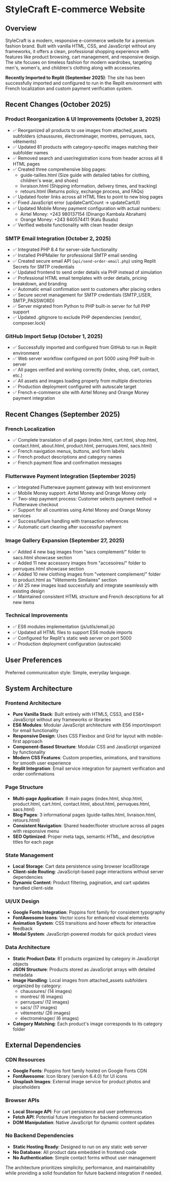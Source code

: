 # StyleCraft E-commerce Website

## Overview

StyleCraft is a modern, responsive e-commerce website for a premium fashion brand. Built with vanilla HTML, CSS, and JavaScript without any frameworks, it offers a clean, professional shopping experience with features like product browsing, cart management, and responsive design. The site focuses on timeless fashion for modern wardrobes, targeting men's, women's, and children's clothing along with accessories.

**Recently Imported to Replit (September 2025)**: The site has been successfully imported and configured to run in the Replit environment with French localization and custom payment verification system.

## Recent Changes (October 2025)

### Product Reorganization & UI Improvements (October 3, 2025)
- ✅ Reorganized all products to use images from attached_assets subfolders (chaussures, électroménager, montres, perruques, sacs, vêtements)
- ✅ Updated 81 products with category-specific images matching their subfolder names
- ✅ Removed search and user/registration icons from header across all 8 HTML pages
- ✅ Created three comprehensive blog pages:
  - guide-tailles.html (Size guide with detailed tables for clothing, children's wear, and shoes)
  - livraison.html (Shipping information, delivery times, and tracking)
  - retours.html (Returns policy, exchange process, and FAQs)
- ✅ Updated footer links across all HTML files to point to new blog pages
- ✅ Fixed JavaScript error (updateCartCount → updateCartUI)
- ✅ Updated Mobile Money payment configuration with actual numbers:
  - Airtel Money: +243 980137154 (Dinango Kambala Abraham)
  - Orange Money: +243 840574411 (Kalu Busalu)
- ✅ Verified website functionality with clean header design

### SMTP Email Integration (October 2, 2025)
- ✅ Integrated PHP 8.4 for server-side functionality
- ✅ Installed PHPMailer for professional SMTP email sending
- ✅ Created secure email API (`api/send-order-email.php`) using Replit Secrets for SMTP credentials
- ✅ Updated frontend to send order details via PHP instead of simulation
- ✅ Professional HTML email templates with order details, pricing breakdown, and branding
- ✅ Automatic email confirmation sent to customers after placing orders
- ✅ Secure secret management for SMTP credentials (SMTP_USER, SMTP_PASSWORD)
- ✅ Server migrated from Python to PHP built-in server for full PHP support
- ✅ Updated .gitignore to exclude PHP dependencies (vendor/, composer.lock)

### GitHub Import Setup (October 1, 2025)
- ✅ Successfully imported and configured from GitHub to run in Replit environment
- ✅ Web server workflow configured on port 5000 using PHP built-in server
- ✅ All pages verified and working correctly (index, shop, cart, contact, etc.)
- ✅ All assets and images loading properly from multiple directories
- ✅ Production deployment configured with autoscale target
- ✅ French e-commerce site with Airtel Money and Orange Money payment integration

## Recent Changes (September 2025)

### French Localization
- ✅ Complete translation of all pages (index.html, cart.html, shop.html, contact.html, about.html, product.html, perruques.html, sacs.html)
- ✅ French navigation menus, buttons, and form labels
- ✅ French product descriptions and category names
- ✅ French payment flow and confirmation messages

### Flutterwave Payment Integration (September 2025)
- ✅ Integrated Flutterwave payment gateway with test environment
- ✅ Mobile Money support: Airtel Money and Orange Money only
- ✅ Two-step payment process: Customer selects payment method → Flutterwave checkout
- ✅ Support for all countries using Airtel Money and Orange Money services
- ✅ Success/failure handling with transaction references
- ✅ Automatic cart clearing after successful payment

### Image Gallery Expansion (September 27, 2025)
- ✅ Added 4 new bag images from "sacs complement/" folder to sacs.html showcase section
- ✅ Added 11 new accessory images from "accesoires/" folder to perruques.html showcase section
- ✅ Added 10 new clothing images from "vetement complement/" folder to product.html as "Vêtements Similaires" section
- ✅ All 25 new images load successfully and integrate seamlessly with existing design
- ✅ Maintained consistent HTML structure and French descriptions for all new items

### Technical Improvements
- ✅ ES6 modules implementation (js/utils/email.js)
- ✅ Updated all HTML files to support ES6 module imports
- ✅ Configured for Replit's static web server on port 5000
- ✅ Production deployment configuration (autoscale)

## User Preferences

Preferred communication style: Simple, everyday language.

## System Architecture

### Frontend Architecture
- **Pure Vanilla Stack**: Built entirely with HTML5, CSS3, and ES6+ JavaScript without any frameworks or libraries
- **ES6 Modules**: Modular JavaScript architecture with ES6 import/export for email functionality
- **Responsive Design**: Uses CSS Flexbox and Grid for layout with mobile-first approach
- **Component-Based Structure**: Modular CSS and JavaScript organized by functionality
- **Modern CSS Features**: Custom properties, animations, and transitions for smooth user experience
- **Replit Integration**: Email service integration for payment verification and order confirmations

### Page Structure
- **Multi-page Application**: 8 main pages (index.html, shop.html, product.html, cart.html, contact.html, about.html, perruques.html, sacs.html)
- **Blog Pages**: 3 informational pages (guide-tailles.html, livraison.html, retours.html)
- **Consistent Navigation**: Shared header/footer structure across all pages with responsive menu
- **SEO Optimized**: Proper meta tags, semantic HTML, and descriptive titles for each page

### State Management
- **Local Storage**: Cart data persistence using browser localStorage
- **Client-side Routing**: JavaScript-based page interactions without server dependencies
- **Dynamic Content**: Product filtering, pagination, and cart updates handled client-side

### UI/UX Design
- **Google Fonts Integration**: Poppins font family for consistent typography
- **FontAwesome Icons**: Vector icons for enhanced visual elements
- **Animation System**: CSS transitions and hover effects for interactive feedback
- **Modal System**: JavaScript-powered modals for quick product views

### Data Architecture
- **Static Product Data**: 81 products organized by category in JavaScript objects
- **JSON Structure**: Products stored as JavaScript arrays with detailed metadata
- **Image Handling**: Local images from attached_assets subfolders organized by category:
  - chaussures/ (14 images)
  - montres/ (6 images)
  - perruques/ (12 images)
  - sacs/ (17 images)
  - vêtements/ (26 images)
  - électroménager/ (6 images)
- **Category Matching**: Each product's image corresponds to its category folder

## External Dependencies

### CDN Resources
- **Google Fonts**: Poppins font family hosted on Google Fonts CDN
- **FontAwesome**: Icon library (version 6.4.0) for UI icons
- **Unsplash Images**: External image service for product photos and placeholders

### Browser APIs
- **Local Storage API**: For cart persistence and user preferences
- **Fetch API**: Potential future integration for backend communication
- **DOM Manipulation**: Native JavaScript for dynamic content updates

### No Backend Dependencies
- **Static Hosting Ready**: Designed to run on any static web server
- **No Database**: All product data embedded in frontend code
- **No Authentication**: Simple contact forms without user management

The architecture prioritizes simplicity, performance, and maintainability while providing a solid foundation for future backend integration if needed.
